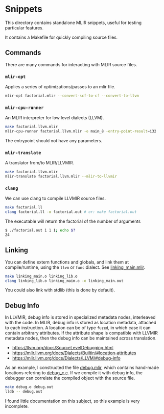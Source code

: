 # Snippets

This directory contains standalone MLIR snippets, useful for testing particular features.

It contains a Makefile for quickly compiling source files.

## Commands

There are many commands for interacting with MLIR source files.

### `mlir-opt`

Applies a series of optimizations/passes to an mlir file.
```bash
mlir-opt factorial.mlir --convert-scf-to-cf --convert-to-llvm
```

### `mlir-cpu-runner`

An MLIR interpreter for low level dialects (LLVM).
```bash
make factorial.llvm.mlir
mlir-cpu-runner factorial.llvm.mlir -e main_8 -entry-point-result=i32
```

The entrypoint should not have any parameters.

### `mlir-translate`

A translator from/to MLIR/LLVMIR.
```bash
make factorial.llvm.mlir
mlir-translate factorial.llvm.mlir --mlir-to-llvmir
```

### `clang`

We can use clang to compile LLVMIR source files.
```bash
make factorial.ll
clang factorial.ll -o factorial.out # or: make factorial.out
```

The executable will return the factorial of the number of arguments
```bash
$ ./factorial.out 1 1 1; echo $?
24
```

## Linking

You can define extern functions and globals, and link them at compile/runtime, using the `llvm` or `func` dialect. See [linking_main.mlir](./linking_main.mlir).
```bash
make linking_main.o linking_lib.o
clang linking_lib.o linking_main.o -o linking_main.out
```

You could also link with stdlib (this is done by default).

## Debug Info

In LLVMIR, debug info is stored in specialized metadata nodes, interleaved with the code. In MLIR, debug info is stored as location metadata, attached to each instruction. A location can be of type `fuzed`, in which case it can contain arbitrary attributes. If the attribute shape is compatible with LLVMIR metadata nodes, then the debug info can be maintained across translation.

- https://llvm.org/docs/SourceLevelDebugging.html
- https://mlir.llvm.org/docs/Dialects/Builtin/#location-attributes
- https://mlir.llvm.org/docs/Dialects/LLVM/#debug-info

As an example, I constructed the file [debug.mlir](debug.mlir), which contains hand-made locations refering to [debug_c.c](debug_c.c). If we compile it with debug info, the debugger can correlate the compiled object with the source file.
```bash
make debug.o debug.out
lldb -- debug.out
```

I found little documentation on this subject, so this example is very incomplete.
